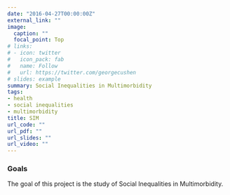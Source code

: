 ```yaml
---
date: "2016-04-27T00:00:00Z"
external_link: ""
image:
  caption: ""
  focal_point: Top
# links:
# - icon: twitter
#   icon_pack: fab
#   name: Follow
#   url: https://twitter.com/georgecushen
# slides: example
summary: Social Inequalities in Multimorbidity
tags:
- health
- social inequalities
- multimorbidity
title: SIM
url_code: ""
url_pdf: ""
url_slides: ""
url_video: ""
---
```


### Goals
The goal of this project is the study of Social Inequalities in Multimorbidity.
